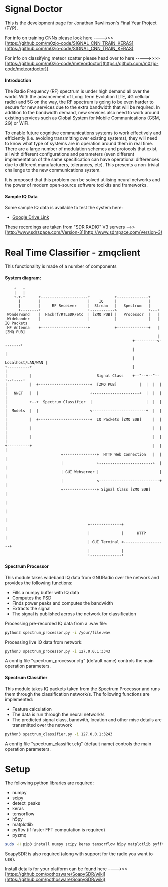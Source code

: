 
# Signal Doctor

This is the development page for Jonathan Rawlinson's Final Year Project (FYP). 

For info on training CNNs please look here ---->>> [https://github.com/m0zjo-code/SIGNAL_CNN_TRAIN_KERAS](https://github.com/m0zjo-code/SIGNAL_CNN_TRAIN_KERAS)

For info on classifying meteor scatter please head over to here ----->>>> [https://github.com/m0zjo-code/meteordoctor](https://github.com/m0zjo-code/meteordoctor})

#### Introduction
The Radio Frequency (RF) spectrum is under high demand all over the world. With the advancement of Long Term Evolution (LTE, 4G cellular radio) and 5G on the way, the RF spectrum is going to be even harder to secure for new services due to the extra bandwidth that will be required. In addition to the bandwidth demand, new services also need to work around existing services such as Global System for Mobile Communications (GSM, 2G) or WiFi.

To enable future cognitive communications systems to work effectively and efficiently (i.e. avoiding transmitting over existing systems), they will need to know what type of systems are in operation around them in real time. There are a large number of modulation schemes and protocols that exist, all with different configurations and parameters (even different implementation of the same specification can have operational differences due to different manufacturers, tolerances, etc). This presents a non-trivial challenge to the new communications system.

It is proposed that this problem can be solved utilising neural networks and the power of modern open-source software toolkits and frameworks.

#### Sample IQ Data
Some sample IQ data is available to test the system here:
- [Google Drive Link](https://goo.gl/PK8S3v)

These recordings are taken from "SDR RADIO" V3 servers -->> [http://www.sdrspace.com/Version-3](http://www.sdrspace.com/Version-3)

# Real Time Classifier - zmqclient
This functionality is made of a number of components 
#### System diagram:
```
    +   +
    |   |
    +-+-+      +---------------------+           +--------------+
      |        |                     |    IQ     |              |
      |        |     RF Receiver     |  Stream   |   Spectrum   |
      +--------+                     +----------->              +---+
 Wonderwand    |  Hackrf/RTLSDR/etc  | [ZMQ PUB] |   Processor  |   |
 Widebander    |                     |           |              |   | IQ Packets
 HF Antenna    +---------------------+           +--------------+   | [ZMQ PUB]
                                                                    |
                                                         +----------v--------+
                                                         |                   |
                                                         | Localhost/LAN/WAN |
+----------+                                             |                   |
|          |                             Signal Class    +--^--+--^--+--+----+
|          |  +-----------------------+  [ZMQ PUB]          |  |  |  |  |
|   NNET   |  |                       +---------------------+  |  |  |  |
|          +--+  Spectrum Classifier  |                        |  |  |  |
|  Models  |  |                       <------------------------+  |  |  |
|          |  +-----------------------+  IQ Packets [ZMQ SUB]     |  |  |
|          |                                                      |  |  |
|          |                                                      |  |  |
+----------+                                                      |  |  |
                         +---------------+  HTTP Web Connection   |  |  |
                         |               +------------------------+  |  |
                         | GUI Webserver |                           |  |
                         |               <---------------------------+  |
                         +---------------+ Signal Class [ZMQ SUB]       |
                                                                        |
                                                                        |
                                                                        |
                                     +--------------+                   |
                                     |              |      HTTP         |
                                     | GUI Terminal <-------------------+
                                     |              |
                                     +--------------+
```
#### Spectrum Processor
This module takes wideband IQ data from GNURadio over the network and provides the following functions:
- Fills a numpy buffer with IQ data
- Computes the PSD
- Finds power peaks and computes the bandwidth
- Extracts the signal
- The signal is published across the network for classification

Processing pre-recorded IQ data from a .wav file:
```sh
python3 spectrum_processor.py -i /your/file.wav
```

Processing live IQ data from network:  
```sh
python3 spectrum_processor.py -i 127.0.0.1:3343 
```

A config file "spectrum_processor.cfg" (default name) controls the main operation parameters.

#### Spectrum Classifier
This module takes IQ packets taken from the Spectrum Processor and runs them through the classification network/s.
The following functions are implemented:
- Feature calculation
- The data is run through the neural network/s
- The predicted signal class, bandwith, location and other misc details are transmitted over the network

```sh 
python3 spectrum_classifier.py -i 127.0.0.1:3243
```

A config file "spectrum_classifier.cfg" (default name) controls the main operation parameters.


# Setup

The following python libraries are required:
- numpy
- scipy
- detect_peaks
- keras
- tensorflow
- h5py
- matplotlib
- pyfftw (if faster FFT computation is required)
- pyzmq

```sh 
sudo -H pip3 install numpy scipy keras tensorflow h5py matplotlib pyfftw pyzmq
```

SoapySDR is also required (along with support for the radio you want to use).

Install details for your platform can be found here ---->>> [https://github.com/pothosware/SoapySDR/wiki](https://github.com/pothosware/SoapySDR/wiki)
